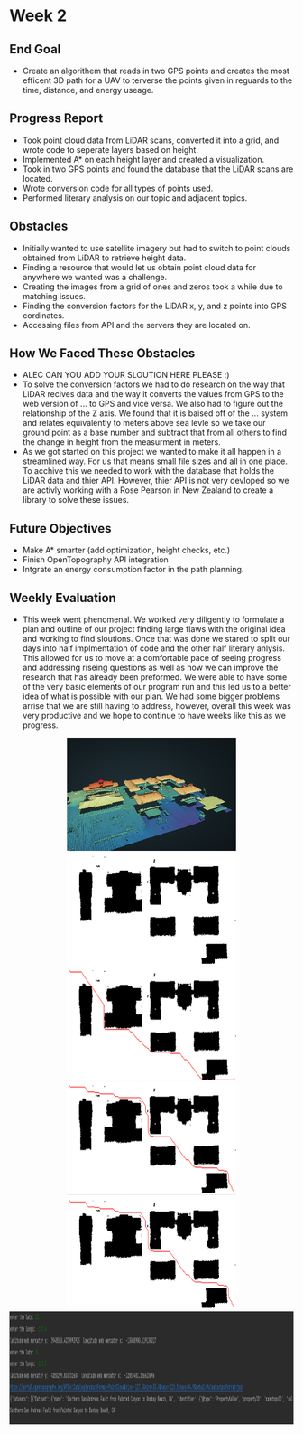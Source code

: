 # Week 2

## End Goal

* Create an algorithem that reads in two GPS points and creates the most efficent 3D path for a UAV to terverse the points given in reguards to the time, distance, and energy useage.

## Progress Report

* Took point cloud data from LiDAR scans, converted it into a grid, and wrote code to seperate layers based on height.
* Implemented A* on each height layer and created a visualization.
* Took in two GPS points and found the database that the LiDAR scans are located.
* Wrote conversion code for all types of points used.
* Performed literary analysis on our topic and adjacent topics.

## Obstacles

* Initially wanted to use satellite imagery but had to switch to point clouds obtained from LiDAR to retrieve height data.
* Finding a resource that would let us obtain point cloud data for anywhere we wanted was a challenge.
* Creating the images from a grid of ones and zeros took a while due to matching issues.
* Finding the conversion factors for the LiDAR x, y, and z points into GPS cordinates.
* Accessing files from API and the servers they are located on.

## How We Faced These Obstacles

*  ALEC CAN YOU ADD YOUR SLOUTION HERE PLEASE :)
*  To solve the conversion factors we had to do research on the way that LiDAR recives data and the way it converts the values from GPS to the web version of ... to GPS and vice versa. We also had to figure out the relationship of the Z axis. We found that it is baised off of the ... system and relates equivalently to meters above sea levle so we take our ground point as a base number and subtract that from all others to find the change in height from the measurment in meters.
* As we got started on this project we wanted to make it all happen in a streamlined way. For us that means small file sizes and all in one place. To acchive this we needed to work with the database that holds the LiDAR data and thier API. However, thier API is not very devloped so we are activly working with a Rose Pearson in New Zealand to create a library to solve these issues.

## Future Objectives

* Make A* smarter (add optimization, height checks, etc.)
* Finish OpenTopography API integration
* Intgrate an energy consumption factor in the path planning.

## Weekly Evaluation

* This week went phenomenal. We worked very diligently to formulate a plan and outline of our project finding large flaws with the original idea and working to find sloutions. Once that was done we stared to split our days into half implmentation of code and the other half literary anlysis. This allowed for us to move at a comfortable pace of seeing progress and addressing riseing questions as well as how we can improve the research that has already been preformed. We were able to have some of the very basic elements of our program run and this led us to a better idea of what is possible with our plan. We had some bigger problems arrise that we are still having to address, however, overall this week was very productive and we hope to continue to have weeks like this as we progress.


<p align="center">
  <img src="https://github.com/alecstem/2022-REU-on-Smart-UAVs/blob/main/images/point%20cloud.png" width="300" height="200" >
  <img src="https://github.com/alecstem/2022-REU-on-Smart-UAVs/blob/main/images/before_astar_auburn.gif" width="300" height="200" >
  <img src="https://github.com/alecstem/2022-REU-on-Smart-UAVs/blob/main/images/before.png" width="300" height="200" >
  <img src="https://github.com/alecstem/2022-REU-on-Smart-UAVs/blob/main/images/after.png" width="300" height="200" >
  <img src="https://github.com/alecstem/2022-REU-on-Smart-UAVs/blob/main/images/cross_auburn_buffer2.gif" width="300" height="200" >
  <img src="https://github.com/alecstem/2022-REU-on-Smart-UAVs/blob/main/images/lats_and_longs_to_location_or_database_name.png" width="1200" height="200" >
  
  
</p>
